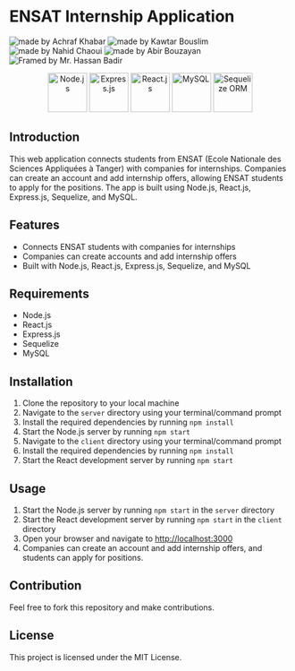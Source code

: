 ENSAT Internship Application
============================

<img src="https://img.shields.io/badge/Made%20by-Achraf%20Khabar-blue" alt="made by Achraf Khabar"> <img src="https://img.shields.io/badge/Made%20by-Kawtar%20Bouslim-blue" alt="made by Kawtar Bouslim"> <img src="https://img.shields.io/badge/Made%20by-Nahid%20Chaoui-blue" alt="made by Nahid Chaoui"> <img src="https://img.shields.io/badge/Made%20by-Abir%20Bouzayan-blue" alt="made by Abir Bouzayan"> <img src="https://img.shields.io/badge/Framed%20by-Mr.%20Hassan%20Badir-blue" alt="Framed by Mr. Hassan Badir">

<p align="center">
  <img src="[https://cdn.iconscout.com/icon/free/png-512/nodejs-1-282599.png](https://cdn.freebiesupply.com/logos/large/2x/nodejs-1-logo-png-transparent.png)" alt="Node.js" height="70">
  <img src="https://cdn.worldvectorlogo.com/logos/express-1.svg" alt="Express.js" height="70">
  <img src="https://upload.wikimedia.org/wikipedia/commons/a/a7/React-icon.svg" alt="React.js" height="70">
  <img src="https://www.mysql.com/common/logos/logo-mysql-170x115.png" alt="MySQL" height="70">
  <img src="https://sequelize.org/v5/manual/asset/logo-small.png" alt="Sequelize ORM" height="70">
 </p>

Introduction
------------

This web application connects students from ENSAT (Ecole Nationale des Sciences Appliquées à Tanger) with companies for internships. Companies can create an account and add internship offers, allowing ENSAT students to apply for the positions. The app is built using Node.js, React.js, Express.js, Sequelize, and MySQL.

Features
--------

-   Connects ENSAT students with companies for internships
-   Companies can create accounts and add internship offers
-   Built with Node.js, React.js, Express.js, Sequelize, and MySQL

Requirements
------------

-   Node.js
-   React.js
-   Express.js
-   Sequelize
-   MySQL

Installation
------------

1.  Clone the repository to your local machine
2.  Navigate to the `server` directory using your terminal/command prompt
3.  Install the required dependencies by running `npm install`
4.  Start the Node.js server by running `npm start`
5.  Navigate to the `client` directory using your terminal/command prompt
6.  Install the required dependencies by running `npm install`
7.  Start the React development server by running `npm start`

Usage
-----

1.  Start the Node.js server by running `npm start` in the `server` directory
2.  Start the React development server by running `npm start` in the `client` directory
3.  Open your browser and navigate to [http://localhost:3000](http://localhost:3000/)
4.  Companies can create an account and add internship offers, and students can apply for positions.

Contribution
------------

Feel free to fork this repository and make contributions.

License
-------

This project is licensed under the MIT License.
